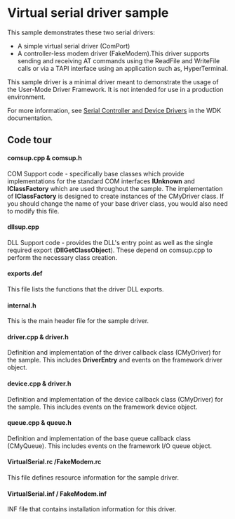 <!---
    name: Virtual serial driver sample (UMDF version 2)
    platform: UMDF2
    language: cpp
    category: Serial
    description: Demonstrates UMDF version 2 serial drivers and includes a simple virtual serial driver (ComPort) and a controller-less modem driver (FakeModem).
    samplefwlink: https://go.microsoft.com/fwlink/p/?LinkId=617965
--->


Virtual serial driver sample
============================

This sample demonstrates these two serial drivers:

-   A simple virtual serial driver (ComPort)
-   A controller-less modem driver (FakeModem).This driver supports sending and receiving AT commands using the ReadFile and WriteFile calls or via a TAPI interface using an application such as, HyperTerminal.

This sample driver is a minimal driver meant to demonstrate the usage of the User-Mode Driver Framework. It is not intended for use in a production environment.

For more information, see [Serial Controller and Device Drivers](https://msdn.microsoft.com/en-us/library/windows/hardware/ff546939) in the WDK documentation.

Code tour
---------

#### comsup.cpp & comsup.h
COM Support code - specifically base classes which provide implementations for the standard COM interfaces **IUnknown** and **IClassFactory** which are used throughout the sample.
The implementation of **IClassFactory** is designed to create instances of the CMyDriver class. If you should change the name of your base driver class, you would also need to modify this file.

#### dllsup.cpp
DLL Support code - provides the DLL's entry point as well as the single required export (**DllGetClassObject**).
These depend on comsup.cpp to perform the necessary class creation.

#### exports.def
This file lists the functions that the driver DLL exports.

#### internal.h
This is the main header file for the sample driver.

#### driver.cpp & driver.h
Definition and implementation of the driver callback class (CMyDriver) for the sample. This includes **DriverEntry** and events on the framework driver object.

#### device.cpp & driver.h
Definition and implementation of the device callback class (CMyDriver) for the sample. This includes events on the framework device object.

#### queue.cpp & queue.h
Definition and implementation of the base queue callback class (CMyQueue). This includes events on the framework I/O queue object.

#### VirtualSerial.rc /FakeModem.rc
This file defines resource information for the sample driver.

#### VirtualSerial.inf / FakeModem.inf
INF file that contains installation information for this driver.

